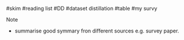 \#skim \#reading list \#DD \#dataset distillation \#table \#my survy


Note 

- summarise good symmary fron different sources e.g. survey paper.